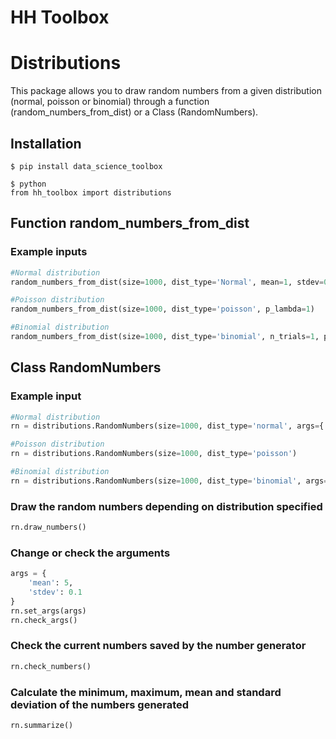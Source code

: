 HH Toolbox
==================

# Distributions

This package allows you to draw random numbers from a given distribution (normal, poisson or binomial) through a function (random_numbers_from_dist) or a Class (RandomNumbers).

## Installation

```
$ pip install data_science_toolbox
```

```
$ python
from hh_toolbox import distributions
```

## Function random_numbers_from_dist

### Example inputs
```python
#Normal distribution
random_numbers_from_dist(size=1000, dist_type='Normal', mean=1, stdev=0.1)
```

```python
#Poisson distribution
random_numbers_from_dist(size=1000, dist_type='poisson', p_lambda=1)
```

```python
#Binomial distribution
random_numbers_from_dist(size=1000, dist_type='binomial', n_trials=1, prob=0.5)
```

## Class RandomNumbers

### Example input
```python
#Normal distribution
rn = distributions.RandomNumbers(size=1000, dist_type='normal', args={'mean': 5, 'stdev': 0.1})
```
```python
#Poisson distribution
rn = distributions.RandomNumbers(size=1000, dist_type='poisson')
```
```python
#Binomial distribution
rn = distributions.RandomNumbers(size=1000, dist_type='binomial', args={'n_trials': 10, 'p': 0.5})
```
### Draw the random numbers depending on distribution specified
```python
rn.draw_numbers()
```
### Change or check the arguments
```python
args = {
    'mean': 5,
    'stdev': 0.1
}
rn.set_args(args)
rn.check_args()
```
### Check the current numbers saved by the number generator
```python
rn.check_numbers()
```
### Calculate the minimum, maximum, mean and standard deviation of the numbers generated
```python
rn.summarize()
```

